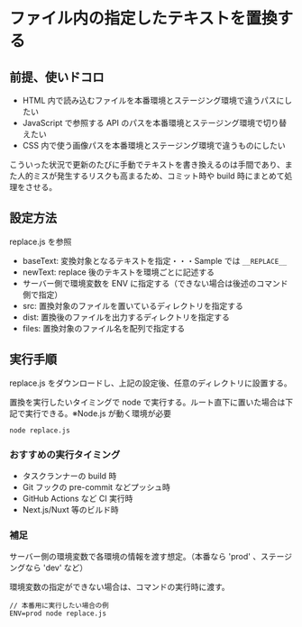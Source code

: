 # ファイル内の指定したテキストを置換する

## 前提、使いドコロ

- HTML 内で読み込むファイルを本番環境とステージング環境で違うパスにしたい
- JavaScript で参照する API のパスを本番環境とステージング環境で切り替えたい
- CSS 内で使う画像パスを本番環境とステージング環境で違うものにしたい

こういった状況で更新のたびに手動でテキストを書き換えるのは手間であり、また人的ミスが発生するリスクも高まるため、コミット時や build 時にまとめて処理をさせる。

## 設定方法

replace.js を参照

- baseText: 変換対象となるテキストを指定・・・Sample では `__REPLACE__`
- newText: replace 後のテキストを環境ごとに記述する
- サーバー側で環境変数を ENV に指定する（できない場合は後述のコマンド側で指定）
- src: 置換対象のファイルを置いているディレクトリを指定する
- dist: 置換後のファイルを出力するディレクトリを指定する
- files: 置換対象のファイル名を配列で指定する

## 実行手順

replace.js をダウンロードし、上記の設定後、任意のディレクトリに設置する。

置換を実行したいタイミングで node で実行する。ルート直下に置いた場合は下記で実行できる。※Node.js が動く環境が必要

```
node replace.js
```

### おすすめの実行タイミング

- タスクランナーの build 時
- Git フックの pre-commit などプッシュ時
- GitHub Actions など CI 実行時
- Next.js/Nuxt 等のビルド時

### 補足

サーバー側の環境変数で各環境の情報を渡す想定。（本番なら 'prod' 、ステージングなら 'dev' など）

環境変数の指定ができない場合は、コマンドの実行時に渡す。

```
// 本番用に実行したい場合の例
ENV=prod node replace.js
```
